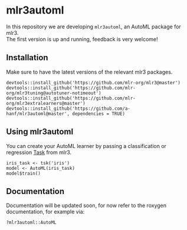 # mlr3automl

In this repository we are developing `mlr3automl`, an AutoML package for mlr3.  
The first version is up and running, feedback is very welcome!

## Installation

Make sure to have the latest versions of the relevant mlr3 packages.

```
devtools::install_github('https://github.com/mlr-org/mlr3@master')
devtools::install_github('https://github.com/mlr-org/mlr3tuning@autotuner-notimeout')
devtools::install_github('https://github.com/mlr-org/mlr3extralearners@master')
devtools::install_github('https://github.com/a-hanf/mlr3automl@master', dependencies = TRUE)
```

## Using mlr3automl

You can create your AutoML learner by passing a classification or regression [Task](https://mlr3book.mlr-org.com/tasks.html) from mlr3.

```
iris_task <- tsk('iris')
model <- AutoML(iris_task)
model$train()
```

## Documentation

Documentation will be updated soon, for now refer to the roxygen documentation,
for example via:

```
?mlr3automl::AutoML
```
